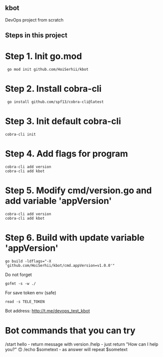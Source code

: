## kbot
DevOps project from scratch

## Steps in this project

# Step 1. Init go.mod
```
 go mod init github.com/HoiSerhii/kbot
```

# Step 2. Install cobra-cli
```
 go install github.com/spf13/cobra-cli@latest
```

# Step 3. Init default cobra-cli 
```
cobra-cli init
```

# Step 4. Add flags for program
```
cobra-cli add version
cobra-cli add kbot
```

# Step 5. Modify cmd/version.go and add variable 'appVersion'
```
cobra-cli add version
cobra-cli add kbot
```

# Step 6. Build with update variable 'appVersion'
```
go build -ldflags="-X 'github.com/HoiSerhii/kbot/cmd.appVersion=v1.0.0'"
```

Do not forget 
```
gofmt -s -w ./
```


For save token env (safe)
```
read -s TELE_TOKEN
```

Bot address: http://t.me/devops_test_kbot

# Bot commands that you can try
/start hello - return message with version
/help - just return "How can I help you?" 🙃
/echo $sometext - as answer will repeat $sometext